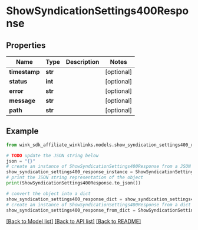 # ShowSyndicationSettings400Response


## Properties

Name | Type | Description | Notes
------------ | ------------- | ------------- | -------------
**timestamp** | **str** |  | [optional] 
**status** | **int** |  | [optional] 
**error** | **str** |  | [optional] 
**message** | **str** |  | [optional] 
**path** | **str** |  | [optional] 

## Example

```python
from wink_sdk_affiliate_winklinks.models.show_syndication_settings400_response import ShowSyndicationSettings400Response

# TODO update the JSON string below
json = "{}"
# create an instance of ShowSyndicationSettings400Response from a JSON string
show_syndication_settings400_response_instance = ShowSyndicationSettings400Response.from_json(json)
# print the JSON string representation of the object
print(ShowSyndicationSettings400Response.to_json())

# convert the object into a dict
show_syndication_settings400_response_dict = show_syndication_settings400_response_instance.to_dict()
# create an instance of ShowSyndicationSettings400Response from a dict
show_syndication_settings400_response_from_dict = ShowSyndicationSettings400Response.from_dict(show_syndication_settings400_response_dict)
```
[[Back to Model list]](../README.md#documentation-for-models) [[Back to API list]](../README.md#documentation-for-api-endpoints) [[Back to README]](../README.md)


